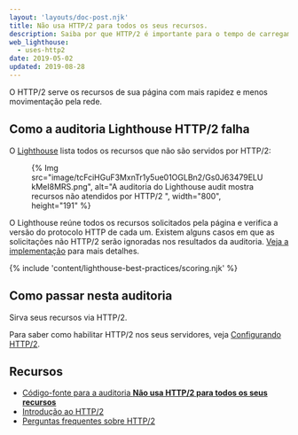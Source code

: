 ```yaml
---
layout: 'layouts/doc-post.njk'
title: Não usa HTTP/2 para todos os seus recursos.
description: Saiba por que HTTP/2 é importante para o tempo de carregamento de sua página e como ativar HTTP/2 no seu servidor.
web_lighthouse:
  - uses-http2
date: 2019-05-02
updated: 2019-08-28
---
```


O HTTP/2 serve os recursos de sua página com mais rapidez e menos movimentação pela rede.

## Como a auditoria Lighthouse HTTP/2 falha

O [Lighthouse](https://developers.google.com/web/tools/lighthouse/) lista todos os recursos que não são servidos por HTTP/2:

<figure>   {% Img src="image/tcFciHGuF3MxnTr1y5ue01OGLBn2/Gs0J63479ELUkMeI8MRS.png", alt="A auditoria do Lighthouse audit mostra recursos não atendidos por HTTP/2 ", width="800", height="191" %}</figure>

O Lighthouse reúne todos os recursos solicitados pela página e verifica a versão do protocolo HTTP de cada um. Existem alguns casos em que as solicitações não HTTP/2 serão ignoradas nos resultados da auditoria. [Veja a implementação](https://github.com/GoogleChrome/lighthouse/blob/9fad007174f240982546887a7e97f452e0eeb1d1/lighthouse-core/audits/dobetterweb/uses-http2.js#L138) para mais detalhes.

{% include 'content/lighthouse-best-practices/scoring.njk' %}

## Como passar nesta auditoria

Sirva seus recursos via HTTP/2.

Para saber como habilitar HTTP/2 nos seus servidores, veja [Configurando HTTP/2](https://dassur.ma/things/h2setup/).

## Recursos

- [Código-fonte para a auditoria **Não usa HTTP/2 para todos os seus recursos**](https://github.com/GoogleChrome/lighthouse/blob/master/lighthouse-core/audits/dobetterweb/uses-http2.js)
- [Introdução ao HTTP/2](https://developers.google.com/web/fundamentals/performance/http2/)
- [Perguntas frequentes sobre HTTP/2](https://http2.github.io/faq/)
